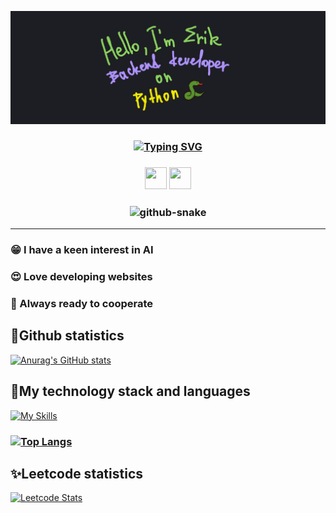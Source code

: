 ![Header](https://github.com/Fiufew/Fiufew/blob/main/assets/picture_my_header.png)

<h3 align="center"><a href="https://git.io/typing-svg"><img src="https://readme-typing-svg.herokuapp.com?font=Fira+Code&pause=2000&color=F7D95D&width=600&lines=%22Programming+is+the+art+of+creating+future+today%22" alt="Typing SVG" /></a></h3>
<h3 align="center">
  <img height="35" width="35" src="https://cdn.simpleicons.org/telegram" /> 
  <img height="35" width="35" src="https://cdn.simpleicons.org/discord" />
</h3>
<h3 align="center">
  <picture>
    <source
      media="(prefers-color-scheme: dark)"
      srcset="https://github.com/Fiufew/Fiufew/blob/output/github-contribution-grid-snake-dark.svg"
    />
    <img alt="github-snake" src="github-snake.svg"/>
  </picture>
</h3>

---

### 😁 I have a keen interest in AI

### 😍 Love developing websites

### 🫡 Always ready to cooperate

## 💎Github statistics
[![Anurag's GitHub stats](https://github-readme-stats.vercel.app/api?username=Fiufew)](https://github.com/anuraghazra/github-readme-stats)

## 🎈My technology stack and languages
[![My Skills](https://skillicons.dev/icons?i=py,django,fastapi,flask,postgres,nginx,git,docker,linux)](https://skillicons.dev)

### [![Top Langs](https://github-readme-stats.vercel.app/api/top-langs/?username=Fiufew&layout=compact)](https://github.com/anuraghazra/github-readme-stats)

## ✨Leetcode statistics
[![Leetcode Stats](https://leetcard.jacoblin.cool/Fiufew?border=0&radius=20)](https://leetcode.com/Fiufew)
